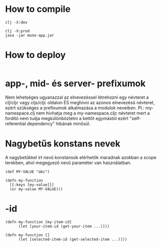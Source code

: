 
# How to compile

```
clj -X:dev
```

```
clj -X:prod
java -jar mono-app.jar
```



# How to deploy

```
```



# app-, mid- és server- prefixumok

Nem lehetséges ugyanazzal az elnevezéssel létrehozni egy névteret a clj/cljc vagy cljs/cljc oldalon
ÉS meghívni az azonos elnevezésű névteret, ezért szükséges a prefixumok alkalmazása a modulok neveiben.
Pl.:
my-namespace.clj nem hívhatja meg a my-namespace.cljc névteret mert a fordító nem tudja megkülönböztetni
a kettőt egymástól ezért "self-referential dependency" hibának minősül.



# Nagybetűs konstans nevek

A nagybetűkkel írt nevű konstansok elérhetők maradnak azokban a scope terekben, ahol megegyező
nevű paraméter van használatban.

```
(def MY-VALUE "abc")

(defn my-function
  [{:keys [my-value]}]
  (or my-value MY-VALUE)))
```


# -id

```
(defn my-function [my-item-id]
      (let [your-item-id (get-your-item ...)]))
```

```      
(defn my-function []
      (let [selected-item-id (get-selected-item ...)]))      
```
